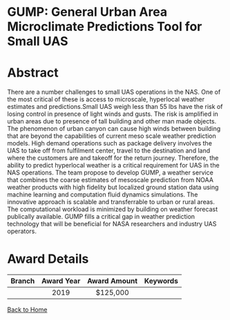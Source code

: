 
GUMP: General Urban Area Microclimate Predictions Tool for Small UAS
====================================================================

# Abstract


There are a number challenges to small UAS operations in the NAS. One of the most critical of these is access to microscale, hyperlocal weather estimates and predictions.Small UAS weigh less than 55 lbs have the risk of losing control in presence of light winds and gusts. The risk is amplified in urban areas due to presence of tall building and other man made objects. The phenomenon of urban canyon can cause high winds between building that are beyond the capabilities of current meso scale weather prediction models. High demand operations such as package delivery involves the UAS to take off from fulfilment center, travel to the destination and land where the customers are and takeoff for the return journey. Therefore, the ability to predict hyperlocal weather is a critical requirement for UAS in the NAS operations. The team propose to develop GUMP, a weather service that combines the coarse estimates of mesoscale prediction from NOAA weather products with high fidelity but localized ground station data using machine learning and computation fluid dynamics simulations. The innovative approach is scalable and transferrable to urban or rural areas. The computational workload is minimized by building on weather forecast publically available. GUMP fills a critical gap in weather prediction technology that will be beneficial for NASA researchers and industry UAS operators.  

# Award Details

|Branch|Award Year|Award Amount|Keywords|
| :---: | :---: | :---: | :---: |
||2019|$125,000||
  
  


[Back to Home](https://github.com/chrischow/dod_sbir_awards#528)